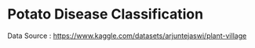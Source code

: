 # Potato Disease Classification

Data Source : https://www.kaggle.com/datasets/arjuntejaswi/plant-village
